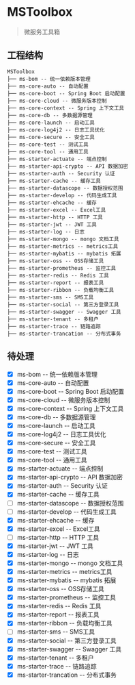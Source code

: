 # MSToolbox

> 微服务工具箱

## 工程结构
``` 
MSToolbox
├── ms-bom -- 统一依赖版本管理
├── ms-core-auto -- 自动配置
├── ms-core-boot -- Spring Boot 启动配置 
├── ms-core-cloud -- 微服务版本控制
├── ms-core-context -- Spring 上下文工具
├── ms-core-db -- 多数据源管理
├── ms-core-launch -- 启动工具
├── ms-core-log4j2 -- 日志工具优化
├── ms-core-secure -- 安全工具
├── ms-core-test -- 测试工具
├── ms-core-tool -- 通用工具
├── ms-starter-actuate -- 端点控制
├── ms-starter-api-crypto -- API 数据加密
├── ms-starter-auth -- Security 认证
├── ms-starter-cache -- 缓存工具
├── ms-starter-datascope -- 数据授权范围
├── ms-starter-develop -- 代码生成工具
├── ms-starter-ehcache -- 缓存
├── ms-starter-excel -- Excel工具
├── ms-starter-http -- HTTP 工具
├── ms-starter-jwt -- JWT 工具
├── ms-starter-log -- 日志
├── ms-starter-mongo -- mongo 文档工具
├── ms-starter-metrics -- metrics工具
├── ms-starter-mybatis -- mybatis 拓展
├── ms-starter-oss -- OSS存储工具
├── ms-starter-prometheus -- 监控工具
├── ms-starter-redis -- Redis 工具
├── ms-starter-report -- 报表工具
├── ms-starter-ribbon -- 负载均衡工具
├── ms-starter-sms -- SMS工具
├── ms-starter-social -- 第三方登录工具
├── ms-starter-swagger -- Swagger 工具
├── ms-starter-tenant -- 多租户
├── ms-starter-trace -- 链路追踪
├── ms-starter-trancation -- 分布式事务
```

## 待处理
- [x] ms-bom -- 统一依赖版本管理
- [x] ms-core-auto -- 自动配置
- [x] ms-core-boot -- Spring Boot 启动配置
- [x] ms-core-cloud -- 微服务版本控制
- [x] ms-core-context -- Spring 上下文工具
- [x] ms-core-db -- 多数据源管理
- [x] ms-core-launch -- 启动工具
- [x] ms-core-log4j2 -- 日志工具优化
- [x] ms-core-secure -- 安全工具
- [x] ms-core-test -- 测试工具
- [x] ms-core-tool -- 通用工具
- [x] ms-starter-actuate -- 端点控制
- [x] ms-starter-api-crypto -- API 数据加密
- [x] ms-starter-auth -- Security 认证
- [x] ms-starter-cache -- 缓存工具
- [ ] ms-starter-datascope -- 数据授权范围
- [ ] ms-starter-develop -- 代码生成工具
- [x] ms-starter-ehcache -- 缓存
- [x] ms-starter-excel -- Excel工具
- [ ] ms-starter-http -- HTTP 工具
- [x] ms-starter-jwt -- JWT 工具
- [x] ms-starter-log -- 日志
- [x] ms-starter-mongo -- mongo 文档工具
- [x] ms-starter-metrics -- metrics工具
- [x] ms-starter-mybatis -- mybatis 拓展
- [x] ms-starter-oss -- OSS存储工具
- [x] ms-starter-prometheus -- 监控工具
- [x] ms-starter-redis -- Redis 工具
- [x] ms-starter-report -- 报表工具
- [x] ms-starter-ribbon -- 负载均衡工具
- [ ] ms-starter-sms -- SMS工具
- [x] ms-starter-social -- 第三方登录工具
- [x] ms-starter-swagger -- Swagger 工具
- [x] ms-starter-tenant -- 多租户
- [x] ms-starter-trace -- 链路追踪
- [x] ms-starter-trancation -- 分布式事务